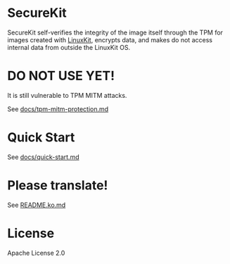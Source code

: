 # SecureKit

SecureKit self-verifies the integrity of the image itself through the TPM for images created with [LinuxKit](https://github.com/linuxkit/linuxkit), encrypts data, and makes do not access internal data from outside the LinuxKit OS.

# DO NOT USE YET!

It is still vulnerable to TPM MITM attacks.

See [docs/tpm-mitm-protection.md](docs/tpm-mitm-protection.md)

# Quick Start

See [docs/quick-start.md](docs/quick-start.md)

# Please translate!

See [README.ko.md](README.ko.md)

# License 

Apache License 2.0
